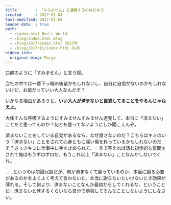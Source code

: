 ```yaml
---
title        : 「すみません」を連発するのは止めろ
created      : 2017-01-04
last-modified: 2017-01-04
header-date  : true
path:
  - /index.html Neo's World
  - /blog/index.html Blog
  - /blog/2017/index.html 2017年
  - /blog/2017/01/index.html 01月
hidden-info:
  original-blog: Murga
---
```


口癖のように「すみません」と言う奴。

会社の中では一番下っ端の後輩かもしれないし、自分に自信がないのかもしれないけど、お前だっていい大人なんだぞ？

いかなる理由があろうと、__いい大人が済まないと自覚してることをやるんじゃねえよ。__

大体そんな呼吸するようにすみませんすみません連発して、本当に「済まない」ことだと思ってんのか？何とも思ってないようにしか聞こえんぞ。

済まないことをしている自覚があるなら、なぜ直さないのだ？こちらはキミのいう「済まない」ことをされて心身ともに深い傷を負っているかもしれないのだぞ？さっきキミに仕事中に手を止められて、一言で答えれば済む初歩的な質問をされて俺はもうボロボロだ。もうこれ以上「済まない」ことなんかしないでくれ。

……というのは勿論冗談だが、何が済まなくて謝っているのか、本当に謝る必要があるのかをよくよく考えて言わないと、本当に謝らないといけないとき効果が薄れる。そして何より、済まないことなんか最初からしてくれるな、ということだ。済まないと発するくらいなら自分で勉強してそんなことしないようにしなさい。
